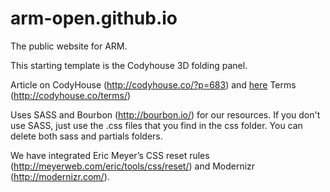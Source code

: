 # arm-open.github.io
The public website for ARM.

This starting template is the Codyhouse 3D folding panel. 

Article on CodyHouse (http://codyhouse.co/?p=683) and [here](https://codyhouse.co/gem/3d-folding-panel/)
Terms (http://codyhouse.co/terms/)

Uses SASS and Bourbon (http://bourbon.io/) for our resources. If you don't use SASS, just use the .css files that you find in the css folder. You can delete both sass and partials folders.


We have integrated Eric Meyer’s CSS reset rules (http://meyerweb.com/eric/tools/css/reset/) and Modernizr (http://modernizr.com/).
